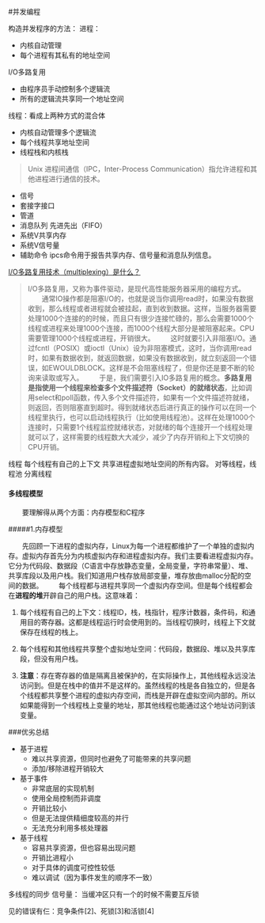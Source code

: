 #并发编程

构造并发程序的方法：
进程：
- 内核自动管理
- 每个进程有其私有的地址空间


I/O多路复用
- 由程序员手动控制多个逻辑流
- 所有的逻辑流共享同一个地址空间


线程：看成上两种方式的混合体
- 内核自动管理多个逻辑流
- 每个线程共享地址空间
- 线程栈和内核栈



>Unix 进程间通信（IPC，Inter-Process Communication）指允许进程和其他进程进行通信的技术。
- 信号
- 套接字接口
- 管道
- 消息队列 先进先出（FIFO）
- 系统V共享内存
- 系统V信号量
- 辅助命令 ipcs命令用于报告共享内存、信号量和消息队列信息。


[I/O多路复用技术（multiplexing）是什么？](https://www.zhihu.com/question/28594409/answer/74003996)
	
>I/O多路复用，又称为事件驱动，是现代高性能服务器采用的编程方式。
　　通常IO操作都是阻塞I/O的，也就是说当你调用read时，如果没有数据收到，那么线程或者进程就会被挂起，直到收到数据。这样，当服务器需要处理1000个连接的的时候，而且只有很少连接忙碌的，那么会需要1000个线程或进程来处理1000个连接，而1000个线程大部分是被阻塞起来。CPU需要管理1000个线程或进程，开销很大。
　　这时就要引入非阻塞I/O。通过fcntl（POSIX）或ioctl（Unix）设为非阻塞模式，这时，当你调用read时，如果有数据收到，就返回数据，如果没有数据收到，就立刻返回一个错误，如EWOULDBLOCK。这样是不会阻塞线程了，但是你还是要不断的轮询来读取或写入。
　　于是，我们需要引入IO多路复用的概念。**多路复用是指使用一个线程来检查多个文件描述符（Socket）的就绪状态**，比如调用select和poll函数，传入多个文件描述符，如果有一个文件描述符就绪，则返回，否则阻塞直到超时。得到就绪状态后进行真正的操作可以在同一个线程里执行，也可以启动线程执行（比如使用线程池）。这样在处理1000个连接时，只需要1个线程监控就绪状态，对就绪的每个连接开一个线程处理就可以了，这样需要的线程数大大减少，减少了内存开销和上下文切换的CPU开销。



线程
每个线程有自己的上下文
共享进程虚拟地址空间的所有内容。
对等线程，线程池
分离线程


#### 多线程模型

　　要理解得从两个方面：内存模型和C程序

#####1.内存模型

　　先回顾一下进程的虚拟内存，Linux为每一个进程都维护了一个单独的虚拟内存。虚拟内存首先分为内核虚拟内存和进程虚拟内存。我们主要看进程虚拟内存。它分为代码段、数据段（C语言中存放静态变量，全局变量，字符串常量）、堆、共享库段以及用户栈。我们知道用户栈存放局部变量，堆存放由malloc分配的空间的数据。
　　每个线程都与进程共享同一个虚拟内存空间。但是每个线程都会在**进程的堆**开辟自己的用户栈。这意味着：

1. 每个线程有自己的上下文：线程ID，栈，栈指针，程序计数器，条件码，和通用目的寄存器。这都是线程运行时会使用到的。当线程切换时，线程上下文就保存在线程的栈上。

2. 每个线程和其他线程共享整个虚拟地址空间：代码段，数据段、堆以及共享库段，但没有用户栈。

3. **注意**：存在寄存器的值是隔离且被保护的，在实际操作上，其他线程永远没法访问到。但是在栈中的值并不是这样的。虽然线程的栈是各自独立的，但是各个线程都共享整个进程的虚拟内存空间，而栈是开辟在虚拟空间内部的。所以如果能得到一个线程栈上变量的地址，那其他线程也能通过这个地址访问到该变量。


###优劣总结

- 基于进程
    - 难以共享资源，但同时也避免了可能带来的共享问题
    - 添加/移除进程开销较大
- 基于事件
    - 非常底层的实现机制
    - 使用全局控制而非调度
    - 开销比较小
    - 但是无法提供精细度较高的并行
    - 无法充分利用多核处理器
- 基于线程
    - 容易共享资源，但也容易出现问题
    - 开销比进程小
    - 对于具体的调度可控性较低
    - 难以调试（因为事件发生的顺序不一致）


多线程的同步
信号量：
当缓冲区只有一个的时候不需要互斥锁

见的错误有仨：竞争条件[2]、死锁[3]和活锁[4]

